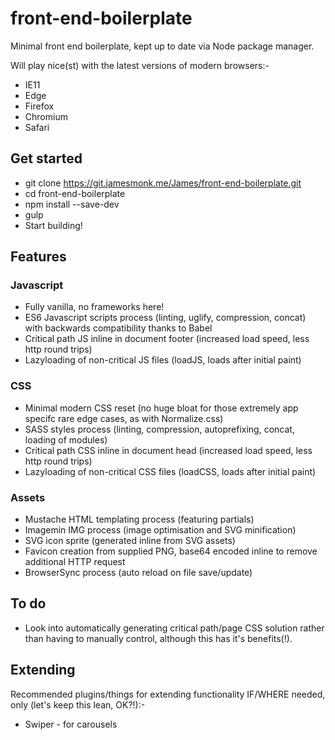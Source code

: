 # front-end-boilerplate
Minimal front end boilerplate, kept up to date via Node package manager.

Will play nice(st) with the latest versions of modern browsers:-
* IE11
* Edge
* Firefox
* Chromium
* Safari

## Get started
* git clone https://git.jamesmonk.me/James/front-end-boilerplate.git
* cd front-end-boilerplate
* npm install --save-dev
* gulp
* Start building!

## Features

### Javascript
* Fully vanilla, no frameworks here!
* ES6 Javascript scripts process (linting, uglify, compression, concat) with backwards compatibility thanks to Babel
* Critical path JS inline in document footer (increased load speed, less http round trips)
* Lazyloading of non-critical JS files (loadJS, loads after initial paint)

### CSS
* Minimal modern CSS reset (no huge bloat for those extremely app specifc rare edge cases, as with Normalize.css)
* SASS styles process (linting, compression, autoprefixing, concat, loading of modules)
* Critical path CSS inline in document head (increased load speed, less http round trips)
* Lazyloading of non-critical CSS files (loadCSS, loads after initial paint)

### Assets
* Mustache HTML templating process (featuring partials)
* Imagemin IMG process (image optimisation and SVG minification)
* SVG icon sprite (generated inline from SVG assets)
* Favicon creation from supplied PNG, base64 encoded inline to remove additional HTTP request
* BrowserSync process (auto reload on file save/update)

## To do
* Look into automatically generating critical path/page CSS solution rather than having to manually control, although this has it's benefits(!).

## Extending
Recommended plugins/things for extending functionality IF/WHERE needed, only (let's keep this lean, OK?!):-

* Swiper - for carousels
